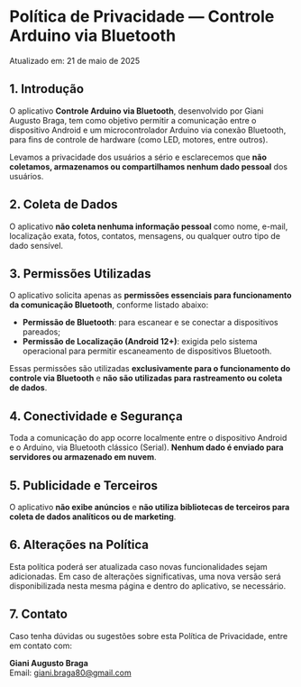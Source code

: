 # Política de Privacidade — Controle Arduino via Bluetooth

Atualizado em: 21 de maio de 2025

## 1. Introdução

O aplicativo **Controle Arduino via Bluetooth**, desenvolvido por Giani Augusto Braga, tem como objetivo permitir a comunicação entre o dispositivo Android e um microcontrolador Arduino via conexão Bluetooth, para fins de controle de hardware (como LED, motores, entre outros).

Levamos a privacidade dos usuários a sério e esclarecemos que **não coletamos, armazenamos ou compartilhamos nenhum dado pessoal** dos usuários.

## 2. Coleta de Dados

O aplicativo **não coleta nenhuma informação pessoal** como nome, e-mail, localização exata, fotos, contatos, mensagens, ou qualquer outro tipo de dado sensível.

## 3. Permissões Utilizadas

O aplicativo solicita apenas as **permissões essenciais para funcionamento da comunicação Bluetooth**, conforme listado abaixo:

- **Permissão de Bluetooth**: para escanear e se conectar a dispositivos pareados;
- **Permissão de Localização (Android 12+)**: exigida pelo sistema operacional para permitir escaneamento de dispositivos Bluetooth.

Essas permissões são utilizadas **exclusivamente para o funcionamento do controle via Bluetooth** e **não são utilizadas para rastreamento ou coleta de dados**.

## 4. Conectividade e Segurança

Toda a comunicação do app ocorre localmente entre o dispositivo Android e o Arduino, via Bluetooth clássico (Serial). **Nenhum dado é enviado para servidores ou armazenado em nuvem**.

## 5. Publicidade e Terceiros

O aplicativo **não exibe anúncios** e **não utiliza bibliotecas de terceiros para coleta de dados analíticos ou de marketing**.

## 6. Alterações na Política

Esta política poderá ser atualizada caso novas funcionalidades sejam adicionadas. Em caso de alterações significativas, uma nova versão será disponibilizada nesta mesma página e dentro do aplicativo, se necessário.

## 7. Contato

Caso tenha dúvidas ou sugestões sobre esta Política de Privacidade, entre em contato com:

**Giani Augusto Braga**  
Email: giani.braga80@gmail.com
